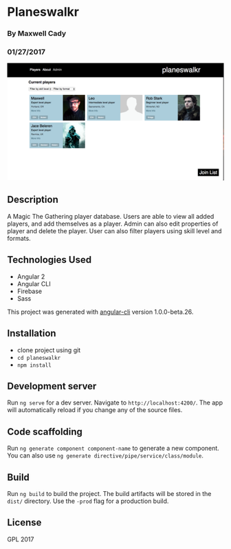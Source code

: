 # Planeswalkr
### By Maxwell Cady
### 01/27/2017

![Screenshot](screenshot.png)
## Description
A Magic The Gathering player database. Users are able to view all added players, and add themselves as a player. Admin can also edit properties of player and delete the player. User can also filter players using skill level and formats.

## Technologies Used
* Angular 2
* Angular CLI
* Firebase
* Sass

This project was generated with [angular-cli](https://github.com/angular/angular-cli) version 1.0.0-beta.26.

## Installation
* clone project using git
* `cd planeswalkr`
* `npm install`

## Development server
Run `ng serve` for a dev server. Navigate to `http://localhost:4200/`. The app will automatically reload if you change any of the source files.

## Code scaffolding

Run `ng generate component component-name` to generate a new component. You can also use `ng generate directive/pipe/service/class/module`.

## Build

Run `ng build` to build the project. The build artifacts will be stored in the `dist/` directory. Use the `-prod` flag for a production build.

## License
GPL 2017
